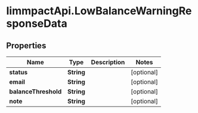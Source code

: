 # IimmpactApi.LowBalanceWarningResponseData

## Properties
Name | Type | Description | Notes
------------ | ------------- | ------------- | -------------
**status** | **String** |  | [optional] 
**email** | **String** |  | [optional] 
**balanceThreshold** | **String** |  | [optional] 
**note** | **String** |  | [optional] 


